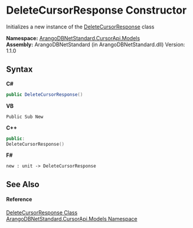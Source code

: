 # DeleteCursorResponse Constructor 
 

Initializes a new instance of the <a href="3cb7be27-7515-6bba-6406-91d830d3659a">DeleteCursorResponse</a> class

**Namespace:**&nbsp;<a href="35799343-7a53-6c3b-95d1-21ff990d1b8b">ArangoDBNetStandard.CursorApi.Models</a><br />**Assembly:**&nbsp;ArangoDBNetStandard (in ArangoDBNetStandard.dll) Version: 1.1.0

## Syntax

**C#**<br />
``` C#
public DeleteCursorResponse()
```

**VB**<br />
``` VB
Public Sub New
```

**C++**<br />
``` C++
public:
DeleteCursorResponse()
```

**F#**<br />
``` F#
new : unit -> DeleteCursorResponse
```


## See Also


#### Reference
<a href="3cb7be27-7515-6bba-6406-91d830d3659a">DeleteCursorResponse Class</a><br /><a href="35799343-7a53-6c3b-95d1-21ff990d1b8b">ArangoDBNetStandard.CursorApi.Models Namespace</a><br />
